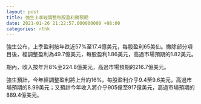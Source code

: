 ```yaml
---
layout: post
title: 強生上季經調整每股盈利勝預期
date: 2021-01-26 21:22:57.000000000 +08:00
categories: rthk
---
```


強生公布，上季盈利按年跌近57%至17.4億美元，每股盈利65美仙。撇除部分項目後，經調整盈利為49.7億美元，每股盈利1.86美元，高過市場預期的1.82美元。

期內，收入按年升8%至224.8億美元，高過市場預期的216.7億美元。

強生預計，今年經調整盈利將上升約16%，每股盈利介乎9.4至9.6美元，高過市場預期的8.99美元；又預計今年收入將介乎905億至917億美元，高過市場預期的889.4億美元。
